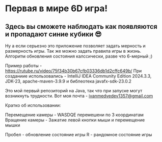 # Первая в мире 6D игра!

## Здесь вы сможете наблюдать как появляются и пропадают синие кубики 😎

Ну а если серьезно это приложение позволяет задать мерность и размерность игры.
Так же можно задать правила игры в жизнь.
Алгоритм обновления состояния калссически, разве что 6-мерный ;)

Пример работы - https://rutube.ru/video/75f34b30b67cfb03336db1d2cffc649b/
При созданиие использовались - IntelliJ IDEA Community Edition 2024.3.3, JDK-23, apache-maven-3.9.9 и библеотека javafx-sdk-23.0.2

Это мой первый репозиторий на Java, так что при запуске могут возникнуть трудности.
Вот моя почта - ivanmedvedev1357@gmail.com

Кратко об использовании:

Перемещение камеры - WASDQE перемешени по 3 координатам
Вращение камеры - Зажатие левой кнопки мыши и перемещение мышки

Пробел - обновление состояние игры
R - рандомное состояние игры

